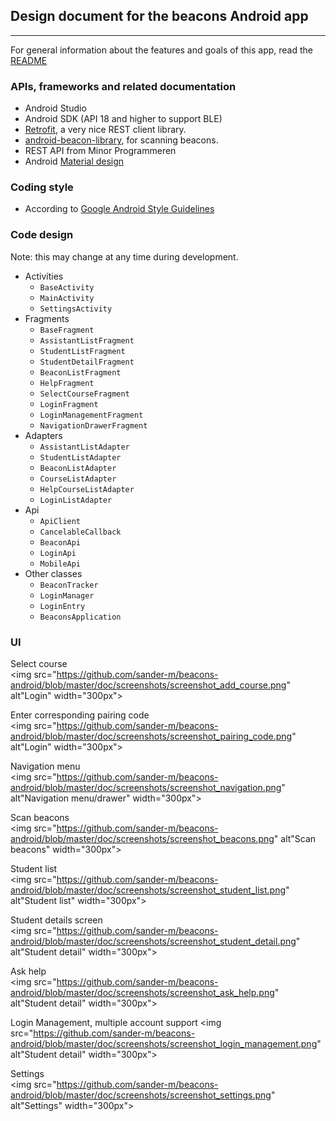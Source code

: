 ## Design document for the beacons Android app
***
For general information about the features and goals of this app, read the [README](https://github.com/sander-m/beacons-android/blob/master/README.md)

### APIs, frameworks and related documentation
* Android Studio
* Android SDK (API 18 and higher to support BLE)
* [Retrofit](http://square.github.io/retrofit/), a very nice REST client library.
* [android-beacon-library](https://github.com/AltBeacon/android-beacon-library), for scanning beacons.
* REST API from Minor Programmeren
* Android [Material design](https://developer.android.com/design/material/index.html)

### Coding style
* According to [Google Android Style Guidelines](http://source.android.com/source/code-style.html)

### Code design
Note: this may change at any time during development.
* Activities
  * `BaseActivity` 
  * `MainActivity`  
  * `SettingsActivity`  
* Fragments
  * `BaseFragment`  
  * `AssistantListFragment`
  * `StudentListFragment`
  * `StudentDetailFragment`
  * `BeaconListFragment`
  * `HelpFragment`
  * `SelectCourseFragment`
  * `LoginFragment`
  * `LoginManagementFragment`
  * `NavigationDrawerFragment`
* Adapters
  * `AssistantListAdapter`
  * `StudentListAdapter`
  * `BeaconListAdapter`
  * `CourseListAdapter`
  * `HelpCourseListAdapter`
  * `LoginListAdapter`
* Api
  * `ApiClient`
  * `CancelableCallback`
  * `BeaconApi`
  * `LoginApi`
  * `MobileApi`
* Other classes
  * `BeaconTracker`
  * `LoginManager`
  * `LoginEntry`
  * `BeaconsApplication`

### UI
Select course  
<img src="https://github.com/sander-m/beacons-android/blob/master/doc/screenshots/screenshot_add_course.png" alt"Login" width="300px">  

Enter corresponding pairing code    
<img src="https://github.com/sander-m/beacons-android/blob/master/doc/screenshots/screenshot_pairing_code.png" alt"Login" width="300px">

Navigation menu    
<img src="https://github.com/sander-m/beacons-android/blob/master/doc/screenshots/screenshot_navigation.png" alt"Navigation menu/drawer" width="300px">

Scan beacons    
<img src="https://github.com/sander-m/beacons-android/blob/master/doc/screenshots/screenshot_beacons.png" alt"Scan beacons" width="300px">  

Student list  
<img src="https://github.com/sander-m/beacons-android/blob/master/doc/screenshots/screenshot_student_list.png" alt"Student list" width="300px">  

Student details screen  
<img src="https://github.com/sander-m/beacons-android/blob/master/doc/screenshots/screenshot_student_detail.png" alt"Student detail" width="300px">  

Ask help   
<img src="https://github.com/sander-m/beacons-android/blob/master/doc/screenshots/screenshot_ask_help.png" alt"Student detail" width="300px">  

Login Management, multiple account support
<img src="https://github.com/sander-m/beacons-android/blob/master/doc/screenshots/screenshot_login_management.png" alt"Student detail" width="300px">  

Settings    
<img src="https://github.com/sander-m/beacons-android/blob/master/doc/screenshots/screenshot_settings.png" alt"Settings" width="300px">  
